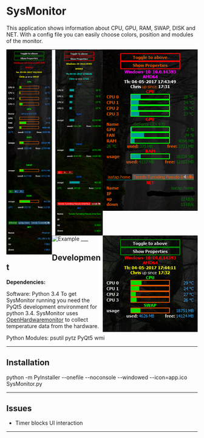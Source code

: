 # SysMonitor

This application shows information about CPU, GPU, RAM, SWAP, DISK and NET.
With a config file you can easily choose colors, position and modules of the monitor.

<img align="left" src="https://github.com/styinx/SysMonitor/blob/master/ex_0.png" width="120" height="540" alt="Example"/>
<img align="right" src="https://github.com/styinx/SysMonitor/blob/master/ex_1.png" width="250" height="426" alt="Example"/>
<img align="right" src="https://github.com/styinx/SysMonitor/blob/master/ex_3.png" width="125" height="490" alt="Example"/>
<img align="right" src="https://github.com/styinx/SysMonitor/blob/master/ex_2.png" width="250" height="254" alt="Example"/>

___

<img src="https://github.com/styinx/SysMonitor/blob/master/ex_4.png" width="960" height="512" alt="Example"/>
___

## Development
**Dependencies:**

Software:
Python 3.4
To get SysMonitor running you need the PyQt5 development environment for python 3.4.
SysMonitor uses [OpenHardwaremonitor](http://openhardwaremonitor.org/) to collect temperature data from the hardware.

Python Modules:
psutil
pytz
PyQt5
wmi
___

## Installation

python -m PyInstaller --onefile --noconsole --windowed --icon=app.ico SysMonitor.py
___

## Issues

- Timer blocks UI interaction

___